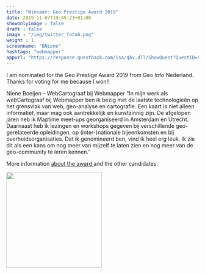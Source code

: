 ```yaml
---
title: "Winnaar: Geo Prestige Award 2019"
date: 2019-11-07T19:45:23+01:00
showonlyimage : false
draft : false
image : "/img/twitter_foto6.png"
weight : 1
screenname: "BNiene"
hashtags: "webmapper"
appurl: "https://response.questback.com/isa/qbv.dll/ShowQuest?QuestID=5409765&sid=Lf7iwmHaek"
---
```

I am nominated for the Geo Prestige Award 2019 from Geo Info Nederland. Thanks for voting for me because I won!!
<!--more-->


Niene Boeijen – WebCartograaf bij Webmapper
“In mijn werk als webCartograaf bij Webmapper ben ik bezig met de laatste technologieën op het grensvlak van web, geo-analyse en cartografie. Een kaart is niet alleen informatief, maar mag ook aantrekkelijk en kunstzinnig zijn. De afgelopen jaren heb ik Maptime meet-ups georganiseerd in Amsterdam en Utrecht. Daarnaast heb ik lezingen en workshops gegeven bij verschillende geo-gerelateerde opleidingen, op (inter-)nationale bijeenkomsten en bij overheidsorganisaties. Dat ik genomineerd ben, vind ik heel erg leuk. Ik zie dit als een kans om nog meer van mijzelf te laten zien en nog meer van de geo-community te leren kennen.”


More information [about the award ](https://www.geoinformatienederland.nl/geo-prestige-award-2019) and the other candidates.


<a href="http://webmapper.net">
<img src="https://raw.githubusercontent.com/wiki/NieneB/Webmapping_for_beginners/img/webmapper_logo_tekst.png" width="250px"> </a>
